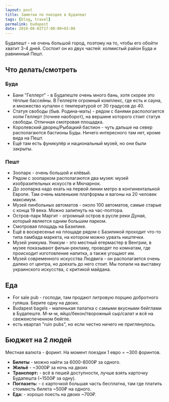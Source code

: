 ```yaml
---
layout: post
title: Заметки по поездке в Будапешт
tags: [blog, travel]
permalink: budapest
date: 2018-06-02T17:00:00+03:00
---
```


Будапешт - не очень большой город, поэтому на то, чтобы его обойти хватит 3-4 дней. Состоит он из двух частей: холмистый район Буда и равнинный Пешт.
<!--more-->

## Что делать/смотреть
### Буда

* Бани "Геллерт" - в Будапеште очень много бань, хотя скорее это тёплые бассейны. В Геллерте огромный комплекс, где есть и сауна, и множество купален с температурой от 30 градусов до 40.
* Статуя свободы (быв. Родина-мать) - рядом с банями распологается холм Геллерт (точнее наоборот), на вершине которого стоит статуя свободы. Отличная смотровая площадка.
* Королевский дворец/Рыбацкий бастион - чуть дальше на север располагаются бастионы Буды. Ничего интересного там нет, кроме вида на Пешт.
* Ещё там есть фуникулёр и национальный музей, но они были закрыты.

### Пешт

* Зоопарк - очень большой и клёвый.
* Рядом с зоопарком располагаются два музея: музей изобразительных искусств и Мючарнок.
* До зоопарка надо ехать на первой линии метро в континентальной Европе. Там очень маленькие платформы и вагоны на 20 человек максимум.
* Музей пинбольных автоматов - около 100 автоматов, самые старые с конца 19 века. Можно залипнуть на час-полтора.
* Остров-парк Маргит - огромный остров в русле реки Дуная, который является одним большим парком.
* Смотровая площадь на Базилике.
* Ещё в воскресенье на площаде рядом с Базиликой проходит что-то типа ламбада маркета, на котором можно урвать ништячки.
* Музей уникума. Уникум - это местный егермастер в Венгрии, в музее показывают фильм-рекламу, проводят по комнатам, где происходит изготовление напитка, а также угощают им.
* Музей современного искусства Людвига - он располагается очень далеко от центра, но доехать до него стоит. Мы попали на выставку украинского искусства, с критикой майдана.

## Еда

* For sale pub - господи, там продают литровую порцию добротного гуляша. Берите одну на двоих.
* Budapest bagels - маленькая палатка с самыми вкусными бейглами в Будапеште. М-м-м, яйцо/бекон/творожный сыр/салат и всё на свежеиспеченном бейгле.
* есть квартал "ruin pubs", но если честно ничего не приглянулось.

## Бюджет на 2 людей

Местная валюта - форинт. На момент поездки 1 евро = ~300 форинтов.
* **Билеты** - можно найти за 6000-8000₽ за одного.
* **Жильё** - ~3000₽ за ночь на двоих
* **Транспорт:** - всё в пешей доступности, лучше взять карточку Будапешта (~1500₽ за одну).
* **Поглазеть:** - с карточкой большая часть бесплатна, там где платить стоимисть билета ~500₽ на одного.
* **Еда:** - хорошо поесть на двоих ~700₽. 
